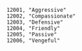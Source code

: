 ﻿```text
12001, "Aggressive"
12002, "Compassionate"
12003, "Defensive"
12004, "Friendly"
12005, "Passive"
12006, "Vengeful"
```